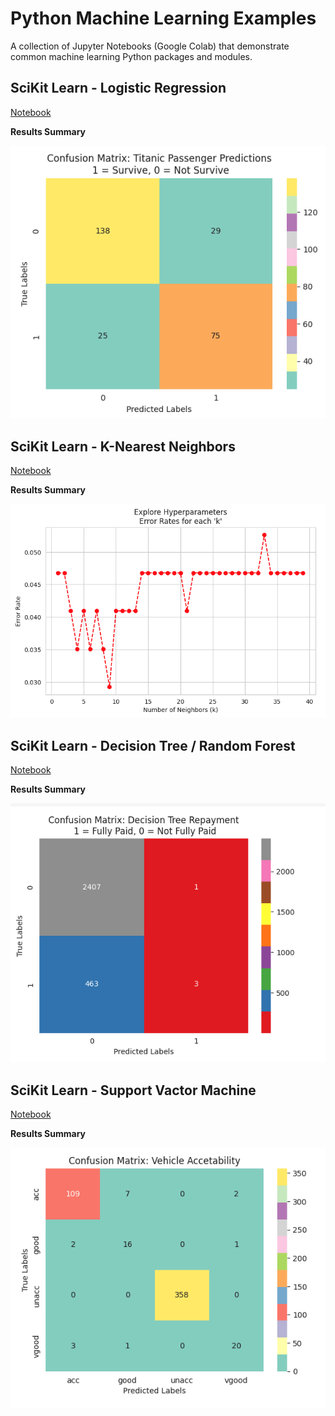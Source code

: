 # Python Machine Learning Examples

A collection of Jupyter Notebooks (Google Colab) that demonstrate common machine learning Python packages and modules.

## SciKit Learn - Logistic Regression

[Notebook](SciKit_Learn_Logistic_Regression_Demo.ipynb)

**Results Summary**

![alt text](<images/logistic regression confusion matrix.png>)

## SciKit Learn - K-Nearest Neighbors

[Notebook](SciKit_Learn_K_Nearest_Neighbors_Demo.ipynb)

**Results Summary**

![alt text](<images/k-nearest neighbors explore k.png>)

## SciKit Learn - Decision Tree / Random Forest

[Notebook](SciKit_Learn_Decision_Trees.ipynb)

**Results Summary**

![alt text](<images/random forest confusion matrix.png>)

## SciKit Learn - Support Vactor Machine

[Notebook](SciKit_Learn_Support_Vector_Machine.ipynb)

**Results Summary**

![alt text](<images/vehicle acceptability confusion matrix.png>)
